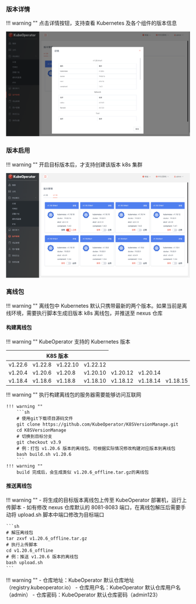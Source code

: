 
### 版本详情

!!! warning ""
    点击详情按钮，支持查看 Kubernetes 及各个组件的版本信息

![version-2](../img/user_manual/version/version-2.png)

### 版本启用

!!! warning ""
    开启目标版本后，才支持创建该版本 k8s 集群

![version-1](../img/user_manual/version/version-1.png)

### 离线包

!!! warning ""
    离线包中 Kubernetes 默认只携带最新的两个版本。如果当前是离线环境，需要执行脚本生成旧版本 k8s 离线包，并推送至 nexus 仓库

#### 构建离线包

!!! warning ""
    KubeOperator 支持的 Kubernetes 版本

<table>
    <thead>
        <tr>
            <th colspan="4" style="text-align:center" >K8S 版本</th>
        </tr>
    </thead>
    <tbody>
        <tr>
            <td>v1.22.6</td>
            <td>v1.22.8</td>
            <td>v1.22.10</td>
            <td>v1.22.12</td>
            <td></td>
            <td></td>
            <td></td>
            <td></td>
            <td></td>
        </tr>
        <tr>
            <td>v1.20.4</td>
            <td>v1.20.6</td>
            <td>v1.20.8</td>
            <td>v1.20.10</td>
            <td>v1.20.12</td>
            <td>v1.20.14</td>
            <td></td>
            <td></td>
            <td></td>
        </tr>
        <tr>
            <td>v1.18.4</td>
            <td>v1.18.6</td>
            <td>v1.18.8</td>
            <td>v1.18.10</td>
            <td>v1.18.12</td>
            <td>v1.18.14</td>
            <td>v1.18.15</td>
            <td>v1.18.18</td>
            <td>v1.18.20</td>
        </tr>
    <tbody>
</table>

!!! warning ""
    执行构建离线包的服务器需要能够访问互联网

    !!! warning ""
        ```sh
        # 使用git下载项目源码文件
        git clone https://github.com/KubeOperator/K8SVersionManage.git
        cd K8SVersionManage
        # 切换到目标分支
        git checkout v3.9
        # 例：打包 v1.20.6 版本的离线包。可根据实际情况修改构建对应版本到离线包
        bash build.sh v1.20.6
        ```
    !!! warning ""
        build 完成后，会生成类似 v1.20.6_offline.tar.gz的离线包

#### 推送离线包

!!! warning ""
    - 将生成的目标版本离线包上传至 KubeOperator 部署机，运行上传脚本
    - 如有修改 nexus 仓库默认的 8081-8083 端口，在离线包解压后需要手动将 upload.sh 脚本中端口修改为目标端口

    ```sh
    # 解压离线包
    tar zxvf v1.20.6_offline.tar.gz
    # 执行上传脚本
    cd v1.20.6_offline
    # 例：推送 v1.20.6 版本的离线包 
    bash upload.sh
    ```

!!! warning ""
    - 仓库地址：KubeOperator 默认仓库地址（registry.kubeoperator.io）
    - 仓库用户名：KubeOperator 默认仓库用户名（admin）
    - 仓库密码：KubeOperator 默认仓库密码（admin123）
